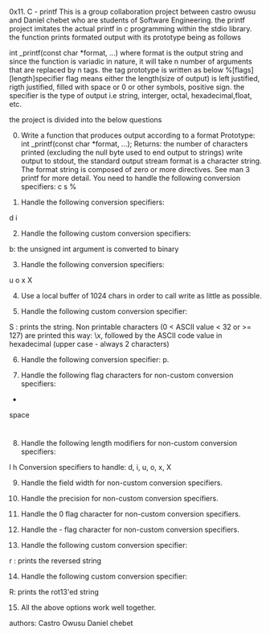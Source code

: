 0x11. C - printf
This is a group collaboration project between castro owusu and Daniel chebet who are students of Software Engineering.
the printf project imitates the actual printf in c programming within the stdio library. the function prints formated output with its prototype being as follows

int _printf(const char *format, ...)
where format is the output string and since the function is variadic in nature, it will take n number of arguments that are replaced by  n tags.
the tag prototype is written as below
%[flags][length]specifier
flag means either the length(size of output) is left justified, rigth justified, filled with space or 0 or other symbols, positive sign.
the specifier is the type of output i.e string, interger, octal, hexadecimal,float, etc.

the project is divided into the below questions

0. Write a function that produces output according to a format
Prototype: int _printf(const char *format, ...);
Returns: the number of characters printed (excluding the null byte used to end output to strings)
write output to stdout, the standard output stream
format is a character string. The format string is composed of zero or more directives. See man 3 printf for more detail. You need to handle the following conversion specifiers:
c
s
%


1. Handle the following conversion specifiers:

d
i


2. Handle the following custom conversion specifiers:

b: the unsigned int argument is converted to binary


3. Handle the following conversion specifiers:

u
o
x
X


4. Use a local buffer of 1024 chars in order to call write as little as possible.


5. Handle the following custom conversion specifier:

S : prints the string.
Non printable characters (0 < ASCII value < 32 or >= 127) are printed this way: \x, followed by the ASCII code value in hexadecimal (upper case - always 2 characters)



6. Handle the following conversion specifier: p.


7. Handle the following flag characters for non-custom conversion specifiers:

+
space
#


8. Handle the following length modifiers for non-custom conversion specifiers:

l
h
Conversion specifiers to handle: d, i, u, o, x, X


9. Handle the field width for non-custom conversion specifiers.


10. Handle the precision for non-custom conversion specifiers.


11. Handle the 0 flag character for non-custom conversion specifiers.


12. Handle the - flag character for non-custom conversion specifiers.


13. Handle the following custom conversion specifier:

r : prints the reversed string


14. Handle the following custom conversion specifier:

R: prints the rot13'ed string



15. All the above options work well together.


authors:
Castro Owusu
Daniel chebet
